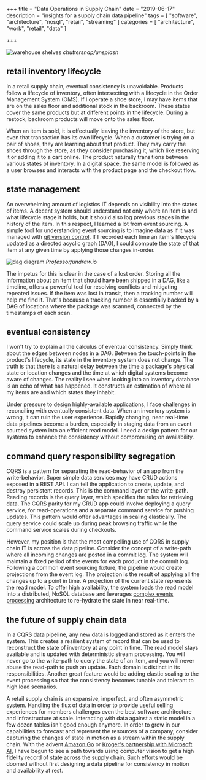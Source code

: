 +++
title = "Data Operations in Supply Chain"
date = "2019-06-17"
description = "insights for a supply chain data pipeline"
tags = [ "software", "architecture", "nosql", "retail", "streaming" ]
categories = [ "architecture", "work", "retail", "data" ]

+++

![warehouse shelves](/consistency/warehouse-shelves.jpg)
_chuttersnap/unsplash_

## retail inventory lifecycle
In a retail supply chain, eventual consistency is unavoidable. Products follow a
lifecycle of inventory, often intersecting with a lifecycle in the Order Management
System (OMS). If I operate a shoe store, I may have items that are on the sales floor
and additional stock in the backroom. These states cover the same products but
at different points in the lifecycle. During a restock, backroom products will move
onto the sales floor.

When an item is sold, it is effectually leaving the inventory of the store, but
even that transaction has its own lifecycle. When a customer is trying on a pair
of shoes, they are learning about that product. They may carry the shoes through
the store, as they consider purchasing it, which like reserving it or adding it
to a cart online. The product naturally transitions between various states of inventory.
In a digital space, the same model is followed as a user browses
and interacts with the product page and the checkout flow.

## state management
An overwhelming amount of logistics IT depends on visibility into the states of
items. A decent system should understand not only where an item is and what lifecycle stage it
holds, but it should also log previous stages in the history of the
item. In this respect, I learned a lot from event sourcing. A simple
tool for understanding event sourcing is to imagine data as if it was managed with
[git version control][git]. If I recorded each time an item's lifecycle updated as a directed acyclic
graph (DAG), I could compute the state of that item at any given time by applying
those changes in-order.

![dag diagram](/consistency/undraw_professor.png)
_Professor/undraw.io_

The impetus for this is clear in the case of a lost order.
Storing all the information about an item that should have been shipped in a DAG, like a timeline, offers a powerful tool for resolving conflicts and mitigating
repeated issues. If the item was lost in transit, then a tracking number will help
me find it. That's because a tracking number is essentially backed by a DAG of
locations where the package was scanned, connected by the timestamps of each scan.

## eventual consistency
I won't try to explain all the calculus of eventual consistency. Simply think about
the edges between nodes in a DAG. Between the touch-points in the product's lifecycle,
its state in the inventory system does not change. The truth
is that there is a natural delay between the time a package's physical state or location
changes and the time at which digital systems become aware of changes. The reality
I see when looking into an inventory database is an echo of
what has happened. It constructs an estimation of where all my items are
and which states they inhabit.

Under pressure to design highly-available applications, I face challenges
in reconciling with eventually consistent data. When an inventory system is wrong,
it can ruin the user experience. Rapidly changing, near real-time data pipelines become
a burden, especially in staging data from an event sourced system into an efficient
read model. I need a design pattern for our systems to enhance the consistency without
compromising on availability.

## command query responsibility segregation
CQRS is a pattern for separating the read-behavior of an app from the write-behavior.
Super simple data services may have CRUD actions exposed in a REST API. I can
tell the application to create, update, and destroy persistent records. This is the
command layer or the write-path. Reading records is the query layer, which specifies
the rules for retrieving data. The CQRS parity for my CRUD app could involve deploying
a query service, for read-operations and a separate command service for pushing updates.
This pattern would offer advantages in scaling elastically. The query service could
scale up during peak browsing traffic while the command service scales during checkouts.

However, my position is that the most compelling use of CQRS in supply chain IT is
across the data pipeline. Consider the concept of a write-path where all incoming changes
are posted in a commit log. The system will maintain a fixed period of
the events for each product in the commit log. Following a common event sourcing fixture,
the pipeline would create projections from the event log. The projection is the result
of applying all the changes up to a point in time. A projection of the current state
represents the read model. To offer high availability, the system loads the
read model into a distributed, NoSQL database and leverages [complex events processing][cep]
architecture to re-hydrate the state in near real-time.

## the future of supply chain data
In a CQRS data pipeline, any new data is logged and stored as it enters the system.
This creates a resilient system of record that can be used to reconstruct the state
of inventory at any point in time. The read model stays available and is updated with
deterministic stream processing. You will never go to the write-path to query the state
of an item, and you will never abuse the read-path to push an update. Each domain
is distinct in its responsibilities. Another great feature would be adding elastic
scaling to the event processing so that the consistency becomes tunable and tolerant
to high load scenarios.

A retail supply chain is an expansive, imperfect, and often asymmetric system. Handling
the flux of data in order to provide useful selling experiences for members challenges
even the best software architecture and infrastructure at scale. Interacting with data
against a static model in a few dozen tables isn't good enough anymore. In order to
grow in our capabilities to forecast and represent the resources of a company, consider
capturing the changes of state in motion as a stream within the supply chain. With
the advent [Amazon Go][amzngo] or [Kroger's partnership with Microsoft AI][kroger], I have begun to see
a path towards using computer vision to get a high fidelity record of state across
the supply chain. Such efforts would be doomed without first designing a data pipeline
for consistency in motion and availability at rest.

[git]: https://git-scm.com/
[cep]: https://cloud.google.com/solutions/architecture/complex-event-processing
[amzngo]: https://www.amazon.com/b?ie=UTF8&node=16008589011
[kroger]: https://news.microsoft.com/2019/01/07/kroger-and-microsoft-partner-to-redefine-customer-experience-introduce-digital-solutions-for-retail-industry/
